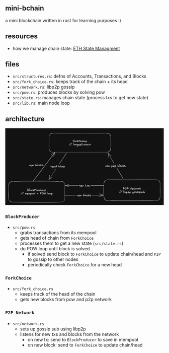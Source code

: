 ## mini-bchain 

a mini blockchain written in rust for learning purposes :)

## resources 
- how we manage chain state: [ETH State Managment](https://github.com/0xNineteen/blog.md/blob/master/contents/eth-state/index.md)

## files 
- `src/structures.rs`: defns of Accounts, Transactions, and Blocks
- `src/fork_choice.rs`: keeps track of the chain + its head
- `src/network.rs`: libp2p gossip 
- `src/pow.rs`: produces blocks by solving pow 
- `src/state.rs`: manages chain state (process txs to get new state)
- `src/lib.rs`: main node loop

## architecture 

![](imgs/2023-03-13-16-14-12.png)

### `BlockProducer` 
- `src/pow.rs`
  - grabs transactions from its mempool
  - gets head of chain from `ForkChoice`
  - processes them to get a new state (`src/state.rs`)
  - do POW loop until block is solved 
    - if solved send block to `ForkChoice` to update chain/head and `P2P` to gossip to other nodes
    - periodically check `ForkChoice` for a new head

### `ForkChoice` 
- `src/fork_choice.rs`
  - keeps track of the head of the chain 
  - gets new blocks from pow and p2p network 

### `P2P Network` 
- `src/network.rs`
  - sets up gossip sub using libp2p 
  - listens for new txs and blocks from the network 
    - on new tx: send to `BlockProducer` to save in mempool
    - on new block: send to `ForkChoice` to update chain/head

